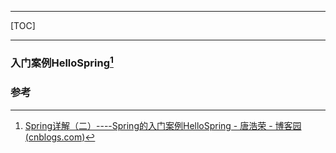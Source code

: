 ------

[TOC]

------

### 入门案例HelloSpring[^1]











### 参考

[^1]:[Spring详解（二）----Spring的入门案例HelloSpring - 唐浩荣 - 博客园 (cnblogs.com)](https://www.cnblogs.com/tanghaorong/p/13298218.html)